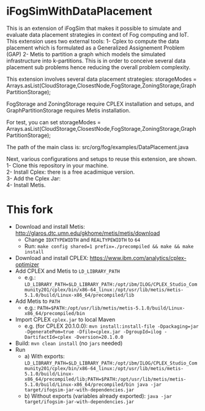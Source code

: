 # iFogSimWithDataPlacement

This is an extension of iFogSim that makes it possible to simulate and evaluate data placement strategies in context of Fog computing and IoT. This extension uses two external tools:
1- Cplex to compute the data placement which is formulated as a Generalized Assignement Problem (GAP)
2- Metis to partition a graph which models the simulated infrastructure into k-partitions. This is in order to conceive several data placement sub problems hence reducing the overall problem complexity.

This extension involves several data placement strategies: storageModes = Arrays.asList(CloudStorage,ClosestNode,FogStorage,ZoningStorage,GraphPartitionStorage);

FogStorage and ZoningStorage require CPLEX installation and setups, and GraphPartitionStorage requires Metis installation.

For test, you can set storageModes = Arrays.asList(CloudStorage,ClosestNode,FogStorage,ZoningStorage,GraphPartitionStorage);

The path  of the main class is: src/org/fog/examples/DataPlacement.java

Next, various configurations and setups to reuse this extension, are shown.  
1- Clone this repository in your machine.  
2- Install Cplex: there is a free acadimique version.  
3- Add the Cplex Jar:  
4- Install Metis.  


# This fork
* Download and install Metis: http://glaros.dtc.umn.edu/gkhome/metis/metis/download
  * Change `IDXTYPEWIDTH` and `REALTYPEWIDTH` to `64` 
  * Run: `make config shared=1 prefix=./precompiled && make && make install`
* Download and install CPLEX: https://www.ibm.com/analytics/cplex-optimizer
* Add CPLEX and Metis to `LD_LIBRARY_PATH`
  * e.g.: `LD_LIBRARY_PATH=$LD_LIBRARY_PATH:/opt/ibm/ILOG/CPLEX_Studio_Community201/cplex/bin/x86-64_linux:/opt/usr/lib/metis/metis-5.1.0/build/Linux-x86_64/precompiled/lib`  
* Add Metis to `PATH` 
  * e.g.: `PATH=$PATH:/opt/usr/lib/metis/metis-5.1.0/build/Linux-x86_64/precompiled/bin`
* Import CPLEX `cplex.jar` to local Maven
  * e.g. (for CPLEX 20.1.0.0): `mvn install:install-file -Dpackaging=jar -DgeneratePom=true -Dfile=cplex.jar -DgroupId=ilog -DartifactId=cplex -Dversion=20.1.0.0`
* Build: `mvn clean install` (no `jars` needed)
* Run
  * a) With exports: `LD_LIBRARY_PATH=$LD_LIBRARY_PATH:/opt/ibm/ILOG/CPLEX_Studio_Community201/cplex/bin/x86-64_linux:/opt/usr/lib/metis/metis-5.1.0/build/Linux-x86_64/precompiled/lib;PATH=$PATH:/opt/usr/lib/metis/metis-5.1.0/build/Linux-x86_64/precompiled/bin java -jar target/ifogsim-jar-with-dependencies.jar`
  * b) Without exports (variables already exported): `java -jar target/ifogsim-jar-with-dependencies.jar`

